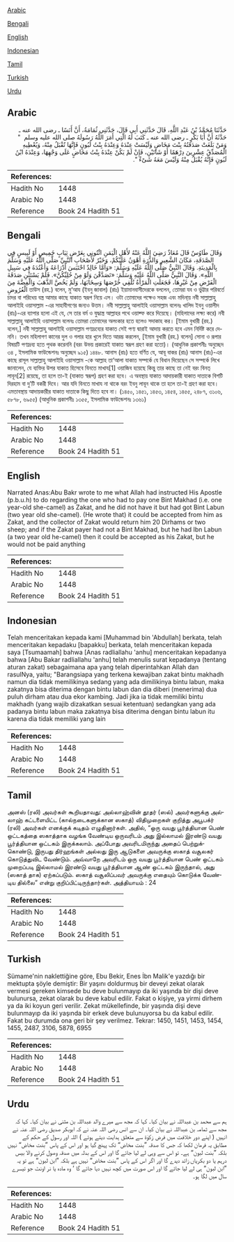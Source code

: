 [Arabic](#arabic)

[Bengali](#bengali)

[English](#english)

[Indonesian](#indonesian)

[Tamil](#tamil)

[Turkish](#turkish)

[Urdu](#urdu)

## Arabic


<div dir="rtl" lang="ar" style={{fontSize:'larger',backgroundColor:'#f8f9fa',padding:20}}>
حَدَّثَنَا مُحَمَّدُ بْنُ عَبْدِ اللَّهِ، قَالَ حَدَّثَنِي أَبِي قَالَ، حَدَّثَنِي ثُمَامَةُ، أَنَّ أَنَسًا ـ رضى الله عنه ـ حَدَّثَهُ أَنَّ أَبَا بَكْرٍ ـ رضى الله عنه ـ كَتَبَ لَهُ الَّتِي أَمَرَ اللَّهُ رَسُولَهُ صلى الله عليه وسلم ‏ "‏ وَمَنْ بَلَغَتْ صَدَقَتُهُ بِنْتَ مَخَاضٍ وَلَيْسَتْ عِنْدَهُ وَعِنْدَهُ بِنْتُ لَبُونٍ فَإِنَّهَا تُقْبَلُ مِنْهُ، وَيُعْطِيهِ الْمُصَدِّقُ عِشْرِينَ دِرْهَمًا أَوْ شَاتَيْنِ، فَإِنْ لَمْ يَكُنْ عِنْدَهُ بِنْتُ مَخَاضٍ عَلَى وَجْهِهَا، وَعِنْدَهُ ابْنُ لَبُونٍ فَإِنَّهُ يُقْبَلُ مِنْهُ وَلَيْسَ مَعَهُ شَىْءٌ ‏"‏‏.‏
</div>
<div style={{backgroundColor:'#f8f9fa',padding:20, marginBottom: 10}}><table> <thead> <tr> <th>References:</th> <th></th> </tr> </thead> <tbody><tr><td>Hadith No</td><td>1448</td></tr><tr><td>Arabic No</td><td>1448</td></tr><tr><td>Reference</td><td>Book 24 Hadith 51</td></tr></tbody></table></div>

## Bengali


<div dir="ltr" lang="bn" style={{fontSize:'larger',backgroundColor:'#f8f9fa',padding:20}}>
وَقَالَ طَاوُسٌ قَالَ مُعَاذٌ رَضِيَ اللَّهُ عَنْهُ لأَهْلِ الْيَمَنِ ائْتُونِي بِعَرْضٍ ثِيَابٍ خَمِيصٍ أَوْ لَبِيسٍ فِي الصَّدَقَةِ، مَكَانَ الشَّعِيرِ وَالذُّرَةِ أَهْوَنُ عَلَيْكُمْ، وَخَيْرٌ لأَصْحَابِ النَّبِيِّ صَلَّى اللَّهُ عَلَيْهِ وَسَلَّمَ بِالْمَدِينَةِ. وَقَالَ النَّبِيُّ صَلَّى اللَّهُ عَلَيْهِ وَسَلَّمَ: «وَأَمَّا خَالِدٌ احْتَبَسَ أَدْرَاعَهُ وَأَعْتُدَهُ فِي سَبِيلِ اللَّهِ». وَقَالَ النَّبِيُّ صَلَّى اللَّهُ عَلَيْهِ وَسَلَّمَ: «تَصَدَّقْنَ وَلَوْ مِنْ حُلِيِّكُنَّ». فَلَمْ يَسْتَثْنِ صَدَقَةَ الْفَرْضِ مِنْ غَيْرِهَا، فَجَعَلَتِ الْمَرْأَةُ تُلْقِي خُرْصَهَا وَسِخَابَهَا، وَلَمْ يَخُصَّ الذَّهَبَ وَالْفِضَّةَ مِنَ الْعُرُوضِ তাউস (রহ.) বলেন, মু‘আয (ইবনু জাবাল) (রাঃ) ইয়ামানবাসীদেরকে বললেন, তোমরা যব ও ভুট্টার পরিবর্তে চাদর বা পরিধেয় বস্ত্র আমার কাছে যাকাত স্বরূপ নিয়ে এস। ওটা তোমাদের পক্ষেও সহজ এবং মদিনা্য় নবী সাল্লাল্লাহু আলাইহি ওয়াসাল্লাম -এর সাহাবীগণের জন্যও উত্তম। নবী সাল্লাল্লাহু আলাইহি ওয়াসাল্লাম বলেনঃ খালিদ ইবনু ওয়ালীদ (রাঃ)-এর ব্যাপার হলো এই যে, সে তার বর্ম ও যুদ্ধাস্ত্র আল্লাহর পথে ওয়াক্ফ করে দিয়েছে। (মহিলাদের লক্ষ্য করে) নবী সাল্লাল্লাহু আলাইহি ওয়াসাল্লাম বলেনঃ তোমরা তোমাদের অলংকার হতে হলেও সদাকাহ কর। [ইমাম বুখারী (রহ.) বলেন,] নবী সাল্লাল্লাহু আলাইহি ওয়াসাল্লাম পণ্যদ্রব্যের যাকাত সেই পণ্য দ্বারাই আদায় করতে হবে এমন নির্দিষ্ট করে দেননি। তখন মহিলাগণ কানের দুল ও গলার হার খুলে দিতে আরম্ভ করলেন, [ইমাম বুখারী (রহ.) বলেন] সোনা ও রূপার বিষয়টি পণ্যদ্রব্য হতে পৃথক করেননি (বরং উভয় প্রকারেই যাকাত স্বরূপ গ্রহণ করা হতো)। (আধুনিক প্রকাশনীঃ অনুচ্ছেদ ৩৪ , ইসলামিক ফাউন্ডেশনঃ অনুচ্ছেদ ৯১৫) ১৪৪৮. আনাস (রাঃ) হতে বর্ণিত যে, আবূ বাকর (রাঃ) আনাস (রাঃ)-এর কাছে রাসূল সাল্লাল্লাহু আলাইহি ওয়াসাল্লাম -কে আল্লাহ তা‘আলা যাকাত সম্পর্কে যে বিধান দিয়েছেন সে সম্পর্কে লিখে জানালেন, যে ব্যক্তির উপর যাকাত হিসেবে বিনতে মাখায[1] ওয়াজিব হয়েছে কিন্তু তার কাছে তা নেই বরং বিনত্ লাবূন[2] রয়েছে, তা হলে তা-ই (যাকাত স্বরূপ) গ্রহণ করা হবে। এ অবস্থায় যাকাত আদায়কারী যাকাত দাতাকে বিশটি দিরহাম বা দু’টি বকরী দিবে। আর যদি বিনতে মাখায না থাকে বরং ইবনু লাবূন থাকে তা হলে তা-ই গ্রহণ করা হবে। এমতাবস্থায় আদায়কারীর যাকাত দাতাকে কিছু দিতে হবে না। (১৪৫০, ১৪৫১, ১৪৫৩, ১৪৫৪, ১৪৫৫, ২৪৮৭, ৩১০৬, ৫৮৭৮, ৬৯৫৫) (আধুনিক প্রকাশনীঃ ১৩৫৫, ইসলামিক ফাউন্ডেশনঃ ১৩৬১)
</div>
<div style={{backgroundColor:'#f8f9fa',padding:20, marginBottom: 10}}><table> <thead> <tr> <th>References:</th> <th></th> </tr> </thead> <tbody><tr><td>Hadith No</td><td>1448</td></tr><tr><td>Arabic No</td><td>1448</td></tr><tr><td>Reference</td><td>Book 24 Hadith 51</td></tr></tbody></table></div>

## English


<div dir="ltr" lang="en" style={{fontSize:'larger',backgroundColor:'#f8f9fa',padding:20}}>
Narrated Anas:Abu Bakr wrote to me what Allah had instructed His Apostle (p.b.u.h) to do regarding the one who had to pay one Bint Makhad (i.e. one year-old she-camel) as Zakat, and he did not have it but had got Bint Labun (two year old she-camel). (He wrote that) it could be accepted from him as Zakat, and the collector of Zakat would return him 20 Dirhams or two sheep; and if the Zakat payer had not a Bint Makhad, but he had Ibn Labun (a two year old he-camel) then it could be accepted as his Zakat, but he would not be paid anything
</div>
<div style={{backgroundColor:'#f8f9fa',padding:20, marginBottom: 10}}><table> <thead> <tr> <th>References:</th> <th></th> </tr> </thead> <tbody><tr><td>Hadith No</td><td>1448</td></tr><tr><td>Arabic No</td><td>1448</td></tr><tr><td>Reference</td><td>Book 24 Hadith 51</td></tr></tbody></table></div>

## Indonesian


<div dir="ltr" lang="id" style={{fontSize:'larger',backgroundColor:'#f8f9fa',padding:20}}>
Telah menceritakan kepada kami [Muhammad bin 'Abdullah] berkata, telah menceritakan kepadaku [bapakku] berkata, telah menceritakan kepada saya [Tsumaamah] bahwa [Anas radliallahu 'anhu] menceritakan kepadanya bahwa [Abu Bakar radliallahu 'anhu] telah menulis surat kepadanya (tentang aturan zakat) sebagaimana apa yang telah diperintahkan Allah dan rasulNya, yaitu; "Barangsiapa yang terkena kewajiban zakat bintu makhadh namun dia tidak memilikinya sedang yang ada dimilikinya bintu labun, maka zakatnya bisa diterima dengan bintu labun dan dia diberi (menerima) dua puluh dirham atau dua ekor kambing. Jadi jika ia tidak memiliki bintu makhadh (yang wajib dizakatkan sesuai ketentuan) sedangkan yang ada padanya bintu labun maka zakatnya bisa diterima dengan bintu labun itu karena dia tidak memiliki yang lain
</div>
<div style={{backgroundColor:'#f8f9fa',padding:20, marginBottom: 10}}><table> <thead> <tr> <th>References:</th> <th></th> </tr> </thead> <tbody><tr><td>Hadith No</td><td>1448</td></tr><tr><td>Arabic No</td><td>1448</td></tr><tr><td>Reference</td><td>Book 24 Hadith 51</td></tr></tbody></table></div>

## Tamil


<div dir="ltr" lang="ta" style={{fontSize:'larger',backgroundColor:'#f8f9fa',padding:20}}>
அனஸ் (ரலி) அவர்கள் கூறியதாவது: அல்லாஹ்வின் தூதர் (ஸல்) அவர்களுக்கு அல்லாஹ் கட்டளையிட்ட (கால்நடைகளுக்கான ஸகாத்) விதிமுறைகள் குறித்து அபூபக்ர் (ரலி) அவர்கள் எனக்குக் கடிதம் எழுதினார்கள். அதில், “ஒரு வயது பூர்த்தியான பெண் ஒட்டகத்தை ஸகாத்தாக வழங்க வேண்டிய ஒருவரிடம் அது இல்லாமல் இரண்டு வயது பூர்த்தியான ஒட்டகம் இருக்கலாம். அப்போது அவரிடமிருந்து அதைப் பெற்றுக்கொண்டு, இருபது திர்ஹங்கள் அல்லது இரு ஆடுகளை அவருக்கு ஸகாத் வசூலகர் கொடுத்துவிட வேண்டும். அவ்வாறே அவரிடம் ஒரு வயது பூர்த்தியான பெண் ஒட்டகம் முறைப்படி இல்லாமல் இரண்டு வயது பூர்த்தியான ஆண் ஒட்டகம் இருந்தால், அது (ஸகாத் தாக) ஏற்கப்படும். ஸகாத் வசூலிப்பவர் அவருக்கு எதையும் கொடுக்க வேண்டிய தில்லை” என்று குறிப்பிட்டிருந்தார்கள். அத்தியாயம் : 24
</div>
<div style={{backgroundColor:'#f8f9fa',padding:20, marginBottom: 10}}><table> <thead> <tr> <th>References:</th> <th></th> </tr> </thead> <tbody><tr><td>Hadith No</td><td>1448</td></tr><tr><td>Arabic No</td><td>1448</td></tr><tr><td>Reference</td><td>Book 24 Hadith 51</td></tr></tbody></table></div>

## Turkish


<div dir="ltr" lang="tr" style={{fontSize:'larger',backgroundColor:'#f8f9fa',padding:20}}>
Sümame'nin naklettiğine göre, Ebu Bekir, Enes İbn Malik'e yazdığı bir mektupta şöyle demiştir: Bir yaşını doldurmuş bir deveyi zekat olarak vermesi gereken kimsede bu deve bulunmayıp da iki yaşında bir dişi deve bulunursa, zekat olarak bu deve kabul edilir. Fakat o kişiye, ya yirmi dirhem ya da iki koyun geri verilir. Zekat mükellefinde, bir yaşında dişi deve bulunmayıp da iki yaşında bir erkek deve bulunuyorsa bu da kabul edilir. Fakat bu durumda ona geri bir şey verilmez. Tekrar: 1450, 1451, 1453, 1454, 1455, 2487, 3106, 5878, 6955
</div>
<div style={{backgroundColor:'#f8f9fa',padding:20, marginBottom: 10}}><table> <thead> <tr> <th>References:</th> <th></th> </tr> </thead> <tbody><tr><td>Hadith No</td><td>1448</td></tr><tr><td>Arabic No</td><td>1448</td></tr><tr><td>Reference</td><td>Book 24 Hadith 51</td></tr></tbody></table></div>

## Urdu


<div dir="rtl" lang="ur" style={{fontSize:'larger',backgroundColor:'#f8f9fa',padding:20}}>
ہم سے محمد بن عبداللہ نے بیان کیا۔ کہا کہ مجھ سے میرے والد عبداللہ بن مثنی نے بیان کیا۔ کہا کہ مجھ سے ثمامہ بن عبداللہ نے بیان کیا۔ ان سے انس رضی اللہ عنہ نے کہ ابوبکر صدیق رضی اللہ عنہ نے انہیں ( اپنے دور خلافت میں فرض زکوٰۃ سے متعلق ہدایت دیتے ہوئے ) اللہ اور رسول کے حکم کے مطابق یہ فرمان لکھا کہ جس کا صدقہ ”بنت مخاض“ تک پہنچ گیا ہو اور اس کے پاس ”بنت مخاض“ نہیں بلکہ ”بنت لبون“ ہے۔ تو اس سے وہی لے لیا جائے گا اور اس کے بدلہ میں صدقہ وصول کرنے والا بیس درہم یا دو بکریاں زائد دیدے گا اور اگر اس کے پاس ”بنت مخاض“ نہیں ہے بلکہ ”ابن لبون“ ہے تو یہ ”ابن لبون“ ہی لے لیا جائے گا اور اس صورت میں کچھ نہیں دیا جائے گا ‘ وہ مادہ یا نر اونٹ جو تیسرے سال میں لگا ہو۔
</div>
<div style={{backgroundColor:'#f8f9fa',padding:20, marginBottom: 10}}><table> <thead> <tr> <th>References:</th> <th></th> </tr> </thead> <tbody><tr><td>Hadith No</td><td>1448</td></tr><tr><td>Arabic No</td><td>1448</td></tr><tr><td>Reference</td><td>Book 24 Hadith 51</td></tr></tbody></table></div>